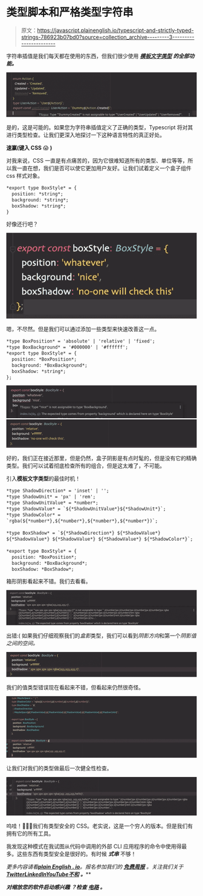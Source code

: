 # 类型脚本和严格类型字符串

> 原文：<https://javascript.plainenglish.io/typescript-and-strictly-typed-strings-786923b07bd0?source=collection_archive---------3----------------------->

字符串插值是我们每天都在使用的东西，但我们很少使用 [***模板文字类型***](https://www.typescriptlang.org/docs/handbook/2/template-literal-types.html) ***的全部功能。***

![](img/1a6cd04ccb886f00434c8779b014d077.png)

是的，这是可能的。如果您为字符串插值定义了正确的类型，Typescript 将对其进行类型检查。让我们更深入地探讨一下这种语言特性的真正好处。

**速赢(键入 CSS** 😱 **)**

对我来说，CSS 一直是有点痛苦的，因为它很难知道所有的类型、单位等等，所以我一直在想，我们是否可以使它更加用户友好。让我们试着定义一个盒子组件 css 样式对象。

```
*export type BoxStyle* = {
  position: *string*;
  background: *string*;
  boxShadow: *string*;
}
```

好像还行吧？

![](img/f7ec702b6666386d666f747e33454fd0.png)

嗯，不尽然。但是我们可以通过添加一些类型来快速改善这一点。

```
*type BoxPosition* = 'absolute' | 'relative' | 'fixed';
*type BoxBackground* = '#000000' | '#ffffff';
*export type BoxStyle* = {
  position: *BoxPosition*;
  background: *BoxBackground*;
  boxShadow: *string*;
};
```

![](img/1b50e46a9a349a7be3e594bdf63ca310.png)![](img/fe6a89274251ce0a6e326c6e09089594.png)

好的，我们正在接近那里，但是仍然，盒子阴影是有点时髦的，但是没有它的精确类型。我们可以试着彻底检查所有的组合，但是这太难了，不可能。

引入**模板文字类型**的最佳时机！

```
*type ShadowDirection* = 'inset' | '';
*type ShadowUnit* = 'px' | 'rem';
*type ShadowUnitValue* = *number*;
*type ShadowValue* = `${*ShadowUnitValue*}${*ShadowUnit*}`;
*type ShadowColor* = `rgba(${*number*},${*number*},${*number*},${*number*})`;

*type BoxShadow* = `${*ShadowDirection*} ${*ShadowValue*} ${*ShadowValue*} ${*ShadowValue*} ${*ShadowValue*} ${*ShadowColor*}`;

*export type BoxStyle* = {
  position: *BoxPosition*;
  background: *BoxBackground*;
  boxShadow: *BoxShadow*;
```

箱形阴影看起来不错。我们去看看。

![](img/008c53f21e5ce87dbcc8d0bf964a57c2.png)

出错:(
如果我们仔细观察我们的*盒影*类型，我们可以看到*阴影方向*和第一个*阴影值之间的空间。*

![](img/6533b882dabb53d2a0a5b6d7a6568113.png)

我们的值类型错误现在看起来不错，但看起来仍然很奇怪。

![](img/c3fb869aa1c0aa10c44aad477068b324.png)

让我们对我们的类型做最后一次健全性检查。

![](img/f4a0b41e78d843a99ccd36944b856f2b.png)

呜哇！🎉🎉🎉我们有类型安全的 CSS。老实说，这是一个穷人的版本。但是我们有拥有它的所有工具。

我发现这种模式在我试图从代码中调用的外部 CLI 应用程序的命令中使用得最多。这些东西有类型安全是很好的。有时候 ***式串*** 不够！

*更多内容请看*[***plain English . io***](https://plainenglish.io/)*。报名参加我们的* [***免费周报***](http://newsletter.plainenglish.io/) *。关注我们关于*[***Twitter***](https://twitter.com/inPlainEngHQ)[***LinkedIn***](https://www.linkedin.com/company/inplainenglish/)*[***YouTube***](https://www.youtube.com/channel/UCtipWUghju290NWcn8jhyAw)*[***不和***](https://discord.gg/GtDtUAvyhW) ***。*****

*****对缩放您的软件启动感兴趣*** *？检查* [***电路***](https://circuit.ooo/?utm=publication-post-cta) *。***